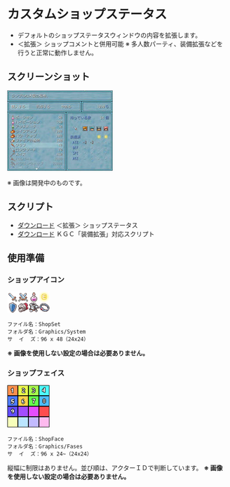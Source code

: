 # カスタムショップステータス

- デフォルトのショップステータスウィンドウの内容を拡張します。
- ＜拡張＞ ショップコメントと併用可能
※ 多人数パーティ、装備拡張などを行うと正常に動作しません。

## スクリーンショット

![スクショ１](imgs/SS200812064410.jpg)

※ 画像は開発中のものです。

## スクリプト

- [ダウンロード](https://raw.githubusercontent.com/cacao-soft/RMVX/main/CustomShopStatus/ShopStatus1.rb) ＜拡張＞ ショップステータス
- [ダウンロード](https://raw.githubusercontent.com/cacao-soft/RMVX/main/CustomShopStatus/ShopStatus1_KGC.rb) ＫＧＣ「装備拡張」対応スクリプト

## 使用準備

### ショップアイコン

![ICON](imgs/ShopSet.png)
```
ファイル名：ShopSet
フォルダ名：Graphics/System
サ  イ  ズ：96 x 48（24x24）
```
**※ 画像を使用しない設定の場合は必要ありません。**

### ショップフェイス

![ICON](imgs/ShopFace.png)
```
ファイル名：ShopFace
フォルダ名：Graphics/Fases
サ  イ  ズ：96 x 24~（24x24）
```
縦幅に制限はありません。並び順は、アクターＩＤで判断しています。
**※ 画像を使用しない設定の場合は必要ありません。**
